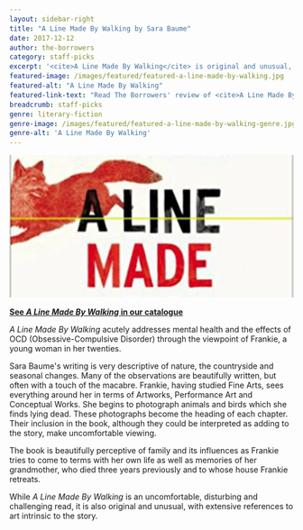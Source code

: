 ```yaml
---
layout: sidebar-right
title: "A Line Made By Walking by Sara Baume"
date: 2017-12-12
author: the-borrowers
category: staff-picks
excerpt: '<cite>A Line Made By Walking</cite> is original and unusual, disturbing and challenging.'
featured-image: /images/featured/featured-a-line-made-by-walking.jpg
featured-alt: "A Line Made By Walking"
featured-link-text: "Read The Borrowers' review of <cite>A Line Made By Walking</cite>"
breadcrumb: staff-picks
genre: literary-fiction
genre-image: /images/featured/featured-a-line-made-by-walking-genre.jpg
genre-alt: 'A Line Made By Walking'
---
```


![A Line Made By Walking](/images/featured/featured-a-line-made-by-walking.jpg)

**[See <cite>A Line Made By Walking</cite> in our catalogue](https://suffolk.spydus.co.uk/cgi-bin/spydus.exe/ENQ/OPAC/BIBENQ?BRN=2101692)**

<cite>A Line Made By Walking</cite> acutely addresses mental health and the effects of OCD (Obsessive-Compulsive Disorder) through the viewpoint of Frankie, a young woman in her twenties.

Sara Baume's writing is very descriptive of nature, the countryside and seasonal changes. Many of the observations are beautifully written, but often with a touch of the macabre. Frankie, having studied Fine Arts, sees everything around her in terms of Artworks, Performance Art and Conceptual Works. She begins to photograph animals and birds which she finds lying dead. These photographs become the heading of each chapter. Their inclusion in the book, although they could be interpreted as adding to the story, make uncomfortable viewing.

The book is beautifully perceptive of family and its influences as Frankie tries to come to terms with her own life as well as memories of her grandmother, who died three years previously and to whose house Frankie retreats.

While <cite>A Line Made By Walking</cite> is an uncomfortable, disturbing and challenging read, it is also original and unusual, with extensive references to art intrinsic to the story.
